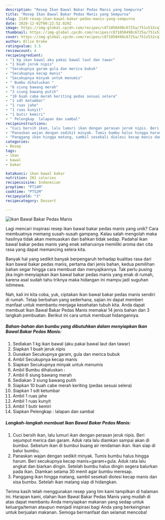 ```yaml
---
description: "Resep Ikan Bawal Bakar Pedas Manis yang Sempurna"
title: "Resep Ikan Bawal Bakar Pedas Manis yang Sempurna"
slug: 2149-resep-ikan-bawal-bakar-pedas-manis-yang-sempurna
date: 2020-12-02T00:22:52.020Z
image: https://img-global.cpcdn.com/recipes/c871050498c6725a/751x532cq70/ikan-bawal-bakar-pedas-manis-foto-resep-utama.jpg
thumbnail: https://img-global.cpcdn.com/recipes/c871050498c6725a/751x532cq70/ikan-bawal-bakar-pedas-manis-foto-resep-utama.jpg
cover: https://img-global.cpcdn.com/recipes/c871050498c6725a/751x532cq70/ikan-bawal-bakar-pedas-manis-foto-resep-utama.jpg
author: Ollie Drake
ratingvalue: 3.5
reviewcount: 4
recipeingredient:
- "1 kg ikan bawal aku pakai bawal laut dan tawar"
- "1 buah jeruk nipis"
- "Secukupnya garam gula dan merica bubuk"
- "Secukupnya kecap manis"
- "Secukupnya minyak untuk menumis"
- " Bumbu dihaluskan "
- "6 siung bawang merah"
- "3 siung bawang putih"
- "10 buah cabe merah keriting pedas sesuai selera"
- "1 sdt ketumbar"
- "1 ruas jahe"
- "1 ruas kunyit"
- "1 butir kemiri"
- " Pelengkap  lalapan dan sambal"
recipeinstructions:
- "Cuci bersih ikan, lalu lumuri ikan dengan perasan jeruk nipis. Beri sejumput merica dan garam. Aduk rata lalu diamkan sampai akan di bumbui. Sebelum ikan di bumbui buang air rendaman ikan. Ikan siap di balur bumbu."
- "Panaskan wajan dengan sedikit minyak. Tumis bumbu halus hingga harum. Beri secukupnya kecap manis+garam+gula. Aduk rata lalu angkat dan biarkan dingin. Setelah bumbu halus dingin segera balurkan pada ikan. Diamkan selama 30 menit agar bumbu meresap."
- "Panggang ikan hingga matang, sambil sesekali diolesi kecap manis dan sisa bumbu. Setelah ikan matang siap di hidangkan."
categories:
- Resep
tags:
- ikan
- bawal
- bakar

katakunci: ikan bawal bakar 
nutrition: 261 calories
recipecuisine: Indonesian
preptime: "PT14M"
cooktime: "PT52M"
recipeyield: "3"
recipecategory: Dessert

---
```



![Ikan Bawal Bakar Pedas Manis](https://img-global.cpcdn.com/recipes/c871050498c6725a/751x532cq70/ikan-bawal-bakar-pedas-manis-foto-resep-utama.jpg)

Lagi mencari inspirasi resep ikan bawal bakar pedas manis yang unik? Cara membuatnya memang susah-susah gampang. Kalau salah mengolah maka hasilnya tidak akan memuaskan dan bahkan tidak sedap. Padahal ikan bawal bakar pedas manis yang enak seharusnya memiliki aroma dan cita rasa yang dapat memancing selera kita.



Banyak hal yang sedikit banyak berpengaruh terhadap kualitas rasa dari ikan bawal bakar pedas manis, pertama dari jenis bahan, kedua pemilihan bahan segar hingga cara membuat dan menyajikannya. Tak perlu pusing jika ingin menyiapkan ikan bawal bakar pedas manis yang enak di rumah, karena asal sudah tahu triknya maka hidangan ini mampu jadi suguhan istimewa.


Nah, kali ini kita coba, yuk, ciptakan ikan bawal bakar pedas manis sendiri di rumah. Tetap berbahan yang sederhana, sajian ini dapat memberi manfaat untuk membantu menjaga kesehatan tubuh kita. Anda dapat membuat Ikan Bawal Bakar Pedas Manis memakai 14 jenis bahan dan 3 langkah pembuatan. Berikut ini cara untuk membuat hidangannya.

<!--inarticleads1-->

##### Bahan-bahan dan bumbu yang dibutuhkan dalam menyiapkan Ikan Bawal Bakar Pedas Manis:

1. Sediakan 1 kg ikan bawal (aku pakai bawal laut dan tawar)
1. Siapkan 1 buah jeruk nipis
1. Gunakan Secukupnya garam, gula dan merica bubuk
1. Ambil Secukupnya kecap manis
1. Siapkan Secukupnya minyak untuk menumis
1. Ambil  Bumbu dihaluskan :
1. Ambil 6 siung bawang merah
1. Sediakan 3 siung bawang putih
1. Siapkan 10 buah cabe merah keriting (pedas sesuai selera)
1. Siapkan 1 sdt ketumbar
1. Ambil 1 ruas jahe
1. Ambil 1 ruas kunyit
1. Ambil 1 butir kemiri
1. Siapkan  Pelengkap : lalapan dan sambal




<!--inarticleads2-->

##### Langkah-langkah membuat Ikan Bawal Bakar Pedas Manis:

1. Cuci bersih ikan, lalu lumuri ikan dengan perasan jeruk nipis. Beri sejumput merica dan garam. Aduk rata lalu diamkan sampai akan di bumbui. Sebelum ikan di bumbui buang air rendaman ikan. Ikan siap di balur bumbu.
1. Panaskan wajan dengan sedikit minyak. Tumis bumbu halus hingga harum. Beri secukupnya kecap manis+garam+gula. Aduk rata lalu angkat dan biarkan dingin. Setelah bumbu halus dingin segera balurkan pada ikan. Diamkan selama 30 menit agar bumbu meresap.
1. Panggang ikan hingga matang, sambil sesekali diolesi kecap manis dan sisa bumbu. Setelah ikan matang siap di hidangkan.




Terima kasih telah menggunakan resep yang tim kami tampilkan di halaman ini. Harapan kami, olahan Ikan Bawal Bakar Pedas Manis yang mudah di atas dapat membantu Anda menyiapkan makanan yang sedap untuk keluarga/teman ataupun menjadi inspirasi bagi Anda yang berkeinginan untuk berjualan makanan. Semoga bermanfaat dan selamat mencoba!
